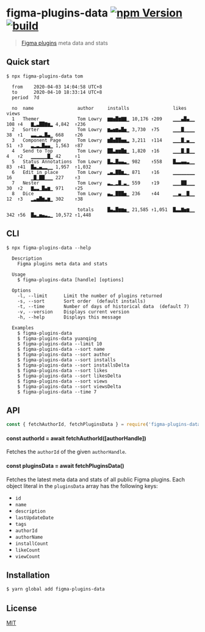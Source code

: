# figma-plugins-data [![npm Version](https://badgen.net/npm/v/figma-plugins-data)](https://www.npmjs.com/package/figma-plugins-data) [![build](https://github.com/yuanqing/figma-plugins-data/workflows/build/badge.svg)](https://github.com/yuanqing/figma-plugins-data/actions?query=workflow%3Abuild)

> [Figma plugins](https://www.figma.com/community) meta data and stats

## Quick start

```
$ npx figma-plugins-data tom

  from    2020-04-03 14:04:58 UTC+8
  to      2020-04-10 18:33:14 UTC+8
  period  7d

  no  name                author     installs                likes             views
  1   Themer              Tom Lowry  ▆▆▅█▆▇▇▁ 10,176 ↑209    ▁▁▁▄█▄▁▁ 108 ↑4   ▇▂▃██▇▆▂ 4,842  ↑236
  2   Sorter              Tom Lowry  ▆▄▅▆▄█▅▁ 3,730  ↑75     ▁▁▁█▁▁▁▁ 38  ↑1   ▃▃▂▃▂█▄▁ 668    ↑26
  3   Component Page      Tom Lowry  ▆█▅██▅▅▂ 3,211  ↑114    ▁▁▁█▁▄▁▁ 51  ↑3   ▃▂▃▂█▄▄▁ 1,563  ↑87
  4   Send to Top         Tom Lowry  ██▃▆▆█▆▁ 1,820  ↑16     ▁▁▁█▁█▁▁ 4   ↑2   ▁▁▁▁▁▁█▁ 42     ↑1
  5   Status Annotations  Tom Lowry  █▃▂█▄▄▃▁ 982    ↑558    █▃▃▄▄▃▁▁ 83  ↑41  █▄▂▄▂▂▁▁ 1,957  ↑1,032
  6   Edit in place       Tom Lowry  ▂▄▂██▆▂▁ 871    ↑16     ▁▁▁▁▁▁▁▁ 16       ▁█▁██▁▁▁ 227    ↑3
  7   Nester              Tom Lowry  ▃▂▁▂█▁▃▁ 559    ↑19     ▁▁▁██▁▁▁ 30  ↑2   ▇▃▃▁█▄▆▁ 971    ↑25
  8   Dice                Tom Lowry  ▄▃▁███▅▁ 236    ↑44     ▁▁▄▁▁█▁▁ 12  ↑3   ▂▃▅█▆▃▆▁ 302    ↑38

                          totals     █▄▃█▆▆▅▁ 21,585 ↑1,051  █▃▃▇▅▆▁▁ 342 ↑56  █▄▂▅▄▃▂▁ 10,572 ↑1,448

```

## CLI

```
$ npx figma-plugins-data --help

  Description
    Figma plugins meta data and stats

  Usage
    $ figma-plugins-data [handle] [options]

  Options
    -l, --limit      Limit the number of plugins returned
    -s, --sort       Sort order  (default installs)
    -t, --time       Number of days of historical data  (default 7)
    -v, --version    Displays current version
    -h, --help       Displays this message

  Examples
    $ figma-plugins-data
    $ figma-plugins-data yuanqing
    $ figma-plugins-data --limit 10
    $ figma-plugins-data --sort name
    $ figma-plugins-data --sort author
    $ figma-plugins-data --sort installs
    $ figma-plugins-data --sort installsDelta
    $ figma-plugins-data --sort likes
    $ figma-plugins-data --sort likesDelta
    $ figma-plugins-data --sort views
    $ figma-plugins-data --sort viewsDelta
    $ figma-plugins-data --time 7

```

## API

```js
const { fetchAuthorId, fetchPluginsData } = require('figma-plugins-data')
```

#### const authorId = await fetchAuthorId([authorHandle])

Fetches the `authorId` of the given `authorHandle`.

#### const pluginsData = await fetchPluginsData()

Fetches the latest meta data and stats of all public Figma plugins. Each object literal in the `pluginsData` array has the following keys:

- `id`
- `name`
- `description`
- `lastUpdateDate`
- `tags`
- `authorId`
- `authorName`
- `installCount`
- `likeCount`
- `viewCount`

## Installation

```sh
$ yarn global add figma-plugins-data
```

## License

[MIT](LICENSE.md)
